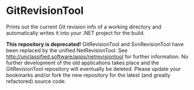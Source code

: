 # GitRevisionTool
Prints out the current Git revision info of a working directory and automatically writes it into your .NET project for the build.

**This repository is deprecated!** GitRevisionTool and SvnRevisionTool have been replaced by the unified NetRevisionTool.
See http://unclassified.software/apps/netrevisiontool for further information.
No further development of the old applications takes place and the GitRevisionTool repository will eventually be deleted.
Please update your bookmarks and/or fork the new repository for the latest (and greatly refactored) source code.
